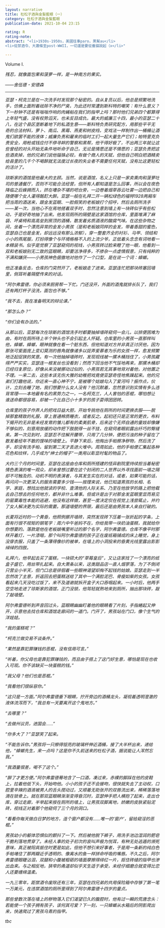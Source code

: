 ```yaml
---
layout: narrative
title: 杜松子酒與金髮藍眼（一）
category: 杜松子酒與金髮藍眼
publication-date: 2021-10-04 23:15

rating: R
rating-note:
abstract: "<li>1930s-1950s，美國往事paro，黑幫au</li>
<li>從禁酒令、大蕭條至post-WWII，一切還是要從養貓說起（x</li>"

---
```


Volume I.

<i>残忍，就像面包果和菠萝一样，是一种南方的果实。

<i>——舍伍德・安德森

***

亚瑟・柯克兰是在一次洗手时发现那个秘密的。自从复员以后，他总是频繁地洗手，仿佛上面附着祛除不净的尸臭，为此还时常遭到斯科特的嘲笑：有什么意义？下一秒钟不还是有嗡嗡作响的肉蝇粘在我们的指甲上吗？那时他们兄弟四个都算得上年轻气盛，没有权势滔天，也未反目成仇，最大的威廉三十四，最小的亚瑟二十八，在这个县区垄断着地下的私酒生意——斯科特负责研究配方，用那些平平无奇的合法材料，萝卜、南瓜、黑莓、燕麦和树皮绉，变戏法一样制作出一桶桶让酒鬼们欲罢不能的液体；威廉负责和雇来的临时工们一起大量生产它们；帕特里克负责安全，用枪或钱应付不停寻衅的警察和黑帮，他干得好极了，不出两三年就让这些曾经的对头开始无条件地听命于自己，无论是情愿还是不情愿的；亚瑟负责把这些酒卖掉，他的兄弟们说他锱铢必较，有做个商人的天赋，但他自己明白把酒精卖给县里的几千个不喝醉就无法度过长夜的失业者不需要任何天赋，没有比这更轻松的活计了。

琼斯家的酒馆是他最大的主顾。当然，说是酒馆，名义上只是一家卖熏肉和菠萝吐司的普通餐厅，否则不可能合法经营，但所有人都知道是怎么回事，所以会在夜色降临之后蜂拥而入，挤在嘈杂不堪的吧台旁，一边卷着烟草吞云吐雾一边把自己和随便哪个女人灌得酩酊大醉。亚瑟一般在礼拜二开一辆松绿色的福特1928两厢车把当周的酒送来，跟金发蓝眼、一脸假笑的老板娘打个招呼，然后去厕所洗手——某一次，当他心不在焉地搓着双手时，忽然注意到墙上有一块砖似乎有些松动，于是好奇地抽了出来。他发现厕所的隔壁是这家酒馆的仓库，里面堆满了麻袋、坏桌椅和高高垒到房顶的酒桶，散发着劣质酒液的酸腐气味。在这些杂物之间，坐着一个漂亮异常的金发小男孩（是和老板娘同样的金发，带着香甜的蜜色，亚瑟自己也是金发，却远远没有那么浓郁），穿一整套齐全的衬衫、马甲、领结和小小的燕尾服，打扮得像个与环境格格不入的上流少爷，正低着头念念有词地看一本精装书。似乎是觉察了亚瑟窥伺的视线，小男孩转过脸来瞪了他一眼，他看到一双和老板娘别无二致的蓝眼睛，却要洁净得多，不掺杂一点虚情假意，只有纯粹的不满和嫌厌——小男孩神色倨傲地对他作了一个口型，是在说一个词：蟑螂。

他正准备反击，仓库的门突然开了，老板娘走了进来。亚瑟连忙把那块砖塞回墙里，侧耳听着隔壁传来的对话。

“阿尔弗雷德，你必须来厨房帮一下忙。门还没开，外面的酒鬼就排长队了，我们还有两打杯子没洗，面包也不够。”

“我不去，我在准备明天的辩论课。”

“那怎么办？”

“你们会有办法的。”

从那以后，亚瑟每次在琼斯的酒馆洗手时都要抽掉墙砖窥伺一会儿，以排便困难为由，有时在厕所待上半个钟头也不会引起主人怀疑。仓库里的小男孩一直那样叫他，蟑螂，蟑螂，眼神就像在看一个脏东西，但他知道对方并非真正讨厌他，因为那张可爱面庞上变幻莫测的唇角就像诸多以捉弄爱慕者为乐的女孩一样，愈发频繁地泛起促狭的笑意。有一次他抽掉墙砖时，发现视线被一摞木桶挡住了，小男孩藏得严严实实，亚瑟连一根发丝也没看到；然而下回当他不气馁地再来，那摞木桶却已经归复原位，好像从来没被挪动过似的，小男孩若无其事地背对着他，对他置之不理。一来二去，这些本该无伤大雅的幼稚把戏竟使亚瑟奇怪地焦躁起来。他的兄弟们打趣他说，你近来一直心神不宁，是被哪个姑娘勾入了爱河吗？振作点，伙计，立刻去睡了她，我们想要什么女人没有？他沉默着，忽然意识到实情有多么违背常理——本地最有名的黑势力之一，一名柯克兰，人人害怕的恶棍，哪怕想让谁送命都很容易，却被一个比自己小十多岁的孩子耍得团团转。

仓库里的孩子作弄人的把戏日益大胆，开始专挑他在厕所的时间更换衣服——脱掉那套精致的礼服，穿上普通棉质睡衣，或者反之。起初还只是正常的更衣，布料下揭开的无非是未经发育的雏儿都有的柔美肌骨，后来这个无师自通的童妓却像嫌不够似的，刻意用放缓的动作把下肢脱得一丝不挂，在窥伺者眼前露出纤巧的臀缝来。第一次见到时，亚瑟忍不住解开腰带，只用了几分钟，便把污浊的种子留在了散发着经年不散的馊味的墙壁上。平静下来后，他掏出手帕擦净秽物，然后洗了手，却没有洗手帕，留到第二天才丢进火堆中。周周如此，他的手帕便汇集起各种花色和纹样，几乎成为“绅士的帽子”一类用以彰显时髦的物品了。

大约三个月的时间里，亚瑟在这座由仓库和厕所搭建的怪异剧院里持续担当着秘密情色表演的唯一观众，却未曾想过要在这个封闭的二人世界以外寻找面前一墙之隔却不可触及的、动机不明的表演者，与其发生实在的对话，或者，如果可能的话，再问问一次更深入的服务需要多少钱——按理来说，他已知道男孩的长相、名字、家庭，想找出他就读的学校、查清他的人际关系、乃至在他放学的路上把他载去自己想去的任何地方，都并非什么难事。但或许是出于对那金发蓝眼里显而易见的罂粟毒性本能的逃避，他没有这样做，甚至一度决定仅在视觉上浅尝辄止，并约了女人解决更为实际的需要。那道墙壁的界限，最后还是由男孩本人亲自打破的。

长夏将近时的一个黄昏，他照例挪开墙砖，突然发现砖下压着一张折起的字条，上面有行很不规矩的钢笔字：周六中午爸妈不在，你给我带一块奶油蛋糕，我就给你你想要的。落款是他在老板娘嘴里听过的那个名字，阿尔弗雷德。仓库不像平时那样开着灯，一片漆暗，那个叫阿尔弗雷德的孩子正在废纸箱铺成的床上睡觉，身上没穿衣服，只盖了一条薄得像纱的被单，在墙上的小洞投来的昏黄光线里露出影影绰绰的四肢。

礼拜六，他早起去买了蛋糕，一块硕大的“草莓皇后”，又让店家找了一个漂亮的纸盒子盛它，用丝带扎起来。自大萧条以来，这类甜品店一直人烟寥落，为了不倒闭只营业小半天，但门口总是徘徊着一些眼神渴望却掏不起钱的姑娘。亚瑟走到一半忽然改了主意，折返回去把蛋糕送给了其中一个满脸泥巴、骨瘦如柴的女孩。女孩看起来几天没吃过饭了，来不及道谢就拆开盒子大口吞咽起来。一小时后，他两手空空地走进了琼斯家的酒馆，正门没锁，他驾轻就熟地来到厕所，抽出那块砖，敲了敲墙壁。

阿尔弗雷德听到声音回过头，蓝眼睛幽幽盯着他的眼睛看了片刻，手指蜷起又伸开，示意他去找仓库和酒馆走廊间的一道门。门开了，男孩站在门口，像个生气的洋娃娃。

“我的蛋糕呢？”

“柯克兰做交易不谈条件。”

“果然是靠犯罪赚钱的恶棍，没有信用可言。”

“听着，你父母也是靠犯罪赚钱的，而且由于搭上了这门好生意，哪怕是现在也收入可观。你不该缺买一块蛋糕的钱。”

“我父母？他们也是恶棍。”

“我看他们很纵容你。”

“这只是一方面。”阿尔弗雷德垂下眼睛，拧开旁边的酒桶龙头，凝视着透明澄澈的液体流泻而下，“我总有一天要离开这个鬼地方。”

“去哪里？”

“去做州议员，进国会……”

“你多大了？”亚瑟笑了起来。

“不能告诉你。”男孩将一只擦得锃亮的玻璃杯伸近酒桶，接了大半杯出来，递给他，“蟑螂先生，来一点吗？这是你不久前送来的杜松子酒，据说能让人浑然忘我。”

“我酒量很差，喝不了这个。”

“醉了才更方便。”阿尔弗雷德蓦地含了一口酒，凑过来，赤裸的脚踩在他的皮鞋上，拉着他低下头，开始吻他。小小的孩子还不会接吻，很快就失去了主动权，口腔里辛辣的酒液被男人的舌头搅动过，又顺着无助张开的双唇流出来，稀稀落落地滴在锁骨上。就在那双蓝眼睛渐渐变得昏沉时，亚瑟伸手把人横抱了起来，走出仓库，穿过走廊，半举起来按在厕所的墙上，让男孩双脚离地，娇嫩的皮肤紧贴泥砖，视线正对着那个他窥伺了三个月的洞口。

“看看你每天做白日梦的地方，连个窗户都没有……唯一的‘窗户’，留给窥淫的恶棍。”

男孩幼小的躯体恐惧似的颤抖了一下。然后被他脱下裤子，用洗手池边湿润的肥皂干脆利落地贯穿了。未经人事的处子初次的哀叫声极为悦耳，有种无处逃遁的濒死意味，真正被阳具抵住时更是如此，但他不想引来好事者，于是用一条新的纯白色手帕堵住了那两瓣近乎透明的、像离水的鱼一样拼命呼吸的嘴唇。不久之后，阿尔弗雷德眼睫沾泪，双腿和小腹被粗砺的墙面摩擦得绯红一片，抠住砖缝的指甲也渗出血来。与之相反地，狭窄的甬道却似乎天生适于承受，未经仔细磨合就变得比恋人还要缠绵温柔。

一九三零年，距禁酒令废除还有三年，亚瑟在四兄弟的共用保险箱中存够了第一笔一万美元，在违禁酒馆的厕所里得到了阿尔弗雷德十四岁的童贞。

那些曾数次落在墙上的秽物落入它们渴望已久的腹腔时，他有过一瞬的荒唐念头：若能使一个孩子拥有孩子，该何其可爱？下一刻，一只蟑螂从水箱后的阴影爬出来，快速爬过了男孩乌青的指甲。

tbc
